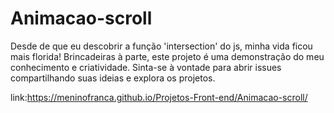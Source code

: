 # Animacao-scroll

Desde de que eu descobrir a função 'intersection' do js, minha vida ficou mais florida! Brincadeiras à parte, este projeto é uma demonstração do meu conhecimento e criatividade. Sinta-se à vontade para abrir issues compartilhando suas ideias e explora os projetos.


link:https://meninofranca.github.io/Projetos-Front-end/Animacao-scroll/

